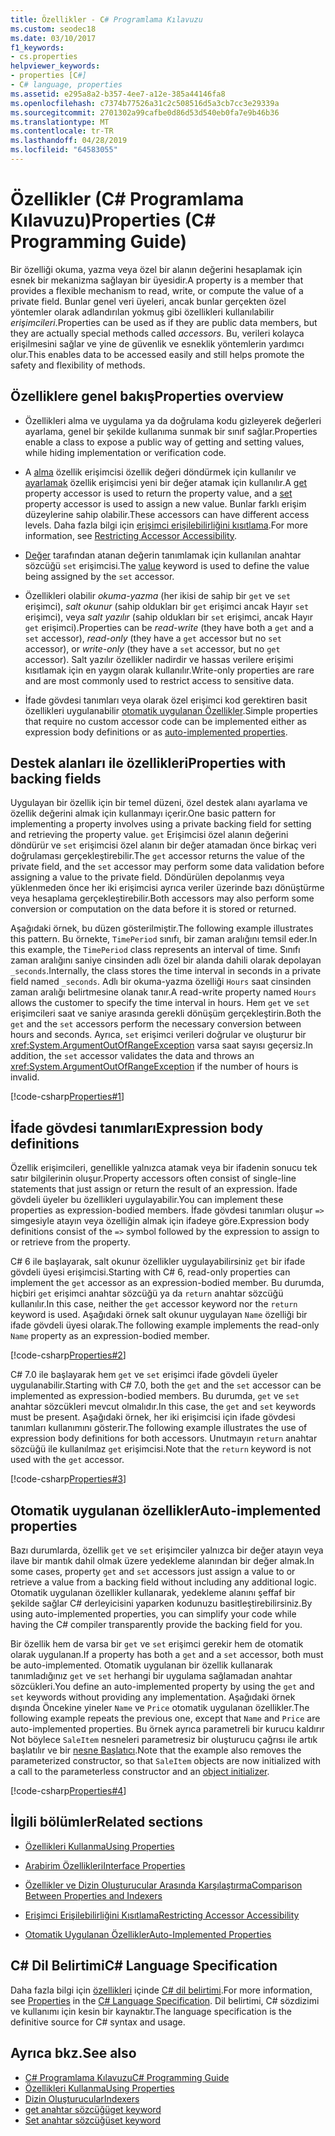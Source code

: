 ```yaml
---
title: Özellikler - C# Programlama Kılavuzu
ms.custom: seodec18
ms.date: 03/10/2017
f1_keywords:
- cs.properties
helpviewer_keywords:
- properties [C#]
- C# language, properties
ms.assetid: e295a8a2-b357-4ee7-a12e-385a44146fa8
ms.openlocfilehash: c7374b77526a31c2c508516d5a3cb7cc3e29339a
ms.sourcegitcommit: 2701302a99cafbe0d86d53d540eb0fa7e9b46b36
ms.translationtype: MT
ms.contentlocale: tr-TR
ms.lasthandoff: 04/28/2019
ms.locfileid: "64583055"
---
```

# <a name="properties-c-programming-guide"></a><span data-ttu-id="dcee6-102">Özellikler (C# Programlama Kılavuzu)</span><span class="sxs-lookup"><span data-stu-id="dcee6-102">Properties (C# Programming Guide)</span></span>

<span data-ttu-id="dcee6-103">Bir özelliği okuma, yazma veya özel bir alanın değerini hesaplamak için esnek bir mekanizma sağlayan bir üyesidir.</span><span class="sxs-lookup"><span data-stu-id="dcee6-103">A property is a member that provides a flexible mechanism to read, write, or compute the value of a private field.</span></span> <span data-ttu-id="dcee6-104">Bunlar genel veri üyeleri, ancak bunlar gerçekten özel yöntemler olarak adlandırılan yokmuş gibi özellikleri kullanılabilir *erişimcileri*.</span><span class="sxs-lookup"><span data-stu-id="dcee6-104">Properties can be used as if they are public data members, but they are actually special methods called *accessors*.</span></span> <span data-ttu-id="dcee6-105">Bu, verileri kolayca erişilmesini sağlar ve yine de güvenlik ve esneklik yöntemlerin yardımcı olur.</span><span class="sxs-lookup"><span data-stu-id="dcee6-105">This enables data to be accessed easily and still helps promote the safety and flexibility of methods.</span></span>  

## <a name="properties-overview"></a><span data-ttu-id="dcee6-106">Özelliklere genel bakış</span><span class="sxs-lookup"><span data-stu-id="dcee6-106">Properties overview</span></span>  
  
- <span data-ttu-id="dcee6-107">Özellikleri alma ve uygulama ya da doğrulama kodu gizleyerek değerleri ayarlama, genel bir şekilde kullanıma sunmak bir sınıf sağlar.</span><span class="sxs-lookup"><span data-stu-id="dcee6-107">Properties enable a class to expose a public way of getting and setting values, while hiding implementation or verification code.</span></span>  
  
- <span data-ttu-id="dcee6-108">A [alma](../../../csharp/language-reference/keywords/get.md) özellik erişimcisi özellik değeri döndürmek için kullanılır ve [ayarlamak](../../../csharp/language-reference/keywords/set.md) özellik erişimcisi yeni bir değer atamak için kullanılır.</span><span class="sxs-lookup"><span data-stu-id="dcee6-108">A [get](../../../csharp/language-reference/keywords/get.md) property accessor is used to return the property value, and a [set](../../../csharp/language-reference/keywords/set.md) property accessor is used to assign a new value.</span></span> <span data-ttu-id="dcee6-109">Bunlar farklı erişim düzeylerine sahip olabilir.</span><span class="sxs-lookup"><span data-stu-id="dcee6-109">These accessors can have different access levels.</span></span> <span data-ttu-id="dcee6-110">Daha fazla bilgi için [erişimci erişilebilirliğini kısıtlama](../../../csharp/programming-guide/classes-and-structs/restricting-accessor-accessibility.md).</span><span class="sxs-lookup"><span data-stu-id="dcee6-110">For more information, see [Restricting Accessor Accessibility](../../../csharp/programming-guide/classes-and-structs/restricting-accessor-accessibility.md).</span></span>  
  
- <span data-ttu-id="dcee6-111">[Değer](../../../csharp/language-reference/keywords/value.md) tarafından atanan değerin tanımlamak için kullanılan anahtar sözcüğü `set` erişimcisi.</span><span class="sxs-lookup"><span data-stu-id="dcee6-111">The [value](../../../csharp/language-reference/keywords/value.md) keyword is used to define the value being assigned by the `set` accessor.</span></span>  
- <span data-ttu-id="dcee6-112">Özellikleri olabilir *okuma-yazma* (her ikisi de sahip bir `get` ve `set` erişimci), *salt okunur* (sahip oldukları bir `get` erişimci ancak Hayır `set` erişimci), veya *salt yazılır* (sahip oldukları bir `set` erişimci, ancak Hayır `get` erişimci).</span><span class="sxs-lookup"><span data-stu-id="dcee6-112">Properties can be *read-write* (they have both a `get` and a `set` accessor), *read-only* (they have a `get` accessor but no `set` accessor), or *write-only* (they have a `set` accessor, but no `get` accessor).</span></span> <span data-ttu-id="dcee6-113">Salt yazılır özellikler nadirdir ve hassas verilere erişimi kısıtlamak için en yaygın olarak kullanılır.</span><span class="sxs-lookup"><span data-stu-id="dcee6-113">Write-only properties are rare and are most commonly used to restrict access to sensitive data.</span></span>

- <span data-ttu-id="dcee6-114">İfade gövdesi tanımları veya olarak özel erişimci kod gerektiren basit özellikleri uygulanabilir [otomatik uygulanan Özellikler](../../../csharp/programming-guide/classes-and-structs/auto-implemented-properties.md).</span><span class="sxs-lookup"><span data-stu-id="dcee6-114">Simple properties that require no custom accessor code can be implemented either as expression body definitions or as [auto-implemented properties](../../../csharp/programming-guide/classes-and-structs/auto-implemented-properties.md).</span></span>
 
## <a name="properties-with-backing-fields"></a><span data-ttu-id="dcee6-115">Destek alanları ile özellikleri</span><span class="sxs-lookup"><span data-stu-id="dcee6-115">Properties with backing fields</span></span>

<span data-ttu-id="dcee6-116">Uygulayan bir özellik için bir temel düzeni, özel destek alanı ayarlama ve özellik değerini almak için kullanmayı içerir.</span><span class="sxs-lookup"><span data-stu-id="dcee6-116">One basic pattern for implementing a property involves using a private backing field for setting and retrieving the property value.</span></span> <span data-ttu-id="dcee6-117">`get` Erişimcisi özel alanın değerini döndürür ve `set` erişimcisi özel alanın bir değer atamadan önce birkaç veri doğrulaması gerçekleştirebilir.</span><span class="sxs-lookup"><span data-stu-id="dcee6-117">The `get` accessor returns the value of the private field, and the `set` accessor may perform some data validation before assigning a value to the private field.</span></span> <span data-ttu-id="dcee6-118">Döndürülen depolanmış veya yüklenmeden önce her iki erişimcisi ayrıca veriler üzerinde bazı dönüştürme veya hesaplama gerçekleştirebilir.</span><span class="sxs-lookup"><span data-stu-id="dcee6-118">Both accessors may also perform some conversion or computation on the data before it is stored or returned.</span></span>

<span data-ttu-id="dcee6-119">Aşağıdaki örnek, bu düzen gösterilmiştir.</span><span class="sxs-lookup"><span data-stu-id="dcee6-119">The following example illustrates this pattern.</span></span> <span data-ttu-id="dcee6-120">Bu örnekte, `TimePeriod` sınıfı, bir zaman aralığını temsil eder.</span><span class="sxs-lookup"><span data-stu-id="dcee6-120">In this example, the `TimePeriod` class represents an interval of time.</span></span> <span data-ttu-id="dcee6-121">Sınıfı zaman aralığını saniye cinsinden adlı özel bir alanda dahili olarak depolayan `_seconds`.</span><span class="sxs-lookup"><span data-stu-id="dcee6-121">Internally, the class stores the time interval in seconds in a private field named `_seconds`.</span></span> <span data-ttu-id="dcee6-122">Adlı bir okuma-yazma özelliği `Hours` saat cinsinden zaman aralığı belirtmesine olanak tanır.</span><span class="sxs-lookup"><span data-stu-id="dcee6-122">A read-write property named `Hours` allows the customer to specify the time interval in hours.</span></span> <span data-ttu-id="dcee6-123">Hem `get` ve `set` erişimcileri saat ve saniye arasında gerekli dönüşüm gerçekleştirin.</span><span class="sxs-lookup"><span data-stu-id="dcee6-123">Both the `get` and the `set` accessors perform the necessary conversion between hours and seconds.</span></span> <span data-ttu-id="dcee6-124">Ayrıca, `set` erişimci verileri doğrular ve oluşturur bir <xref:System.ArgumentOutOfRangeException> varsa saat sayısı geçersiz.</span><span class="sxs-lookup"><span data-stu-id="dcee6-124">In addition, the `set` accessor validates the data and throws an <xref:System.ArgumentOutOfRangeException> if the number of hours is invalid.</span></span> 
   
 [!code-csharp[Properties#1](../../../../samples/snippets/csharp/programming-guide/classes-and-structs/properties-1.cs)]  
  
## <a name="expression-body-definitions"></a><span data-ttu-id="dcee6-125">İfade gövdesi tanımları</span><span class="sxs-lookup"><span data-stu-id="dcee6-125">Expression body definitions</span></span>  

 <span data-ttu-id="dcee6-126">Özellik erişimcileri, genellikle yalnızca atamak veya bir ifadenin sonucu tek satır bilgilerinin oluşur.</span><span class="sxs-lookup"><span data-stu-id="dcee6-126">Property accessors often consist of single-line statements that just assign or return the result of an expression.</span></span> <span data-ttu-id="dcee6-127">İfade gövdeli üyeler bu özellikleri uygulayabilir.</span><span class="sxs-lookup"><span data-stu-id="dcee6-127">You can implement these properties as expression-bodied members.</span></span> <span data-ttu-id="dcee6-128">İfade gövdesi tanımları oluşur `=>` simgesiyle atayın veya özelliğin almak için ifadeye göre.</span><span class="sxs-lookup"><span data-stu-id="dcee6-128">Expression body definitions consist of the `=>` symbol followed by the expression to assign to or retrieve from the property.</span></span>

 <span data-ttu-id="dcee6-129">C# 6 ile başlayarak, salt okunur özellikler uygulayabilirsiniz `get` bir ifade gövdeli üyesi erişimcisi.</span><span class="sxs-lookup"><span data-stu-id="dcee6-129">Starting with C# 6, read-only properties can implement the `get` accessor as an expression-bodied member.</span></span> <span data-ttu-id="dcee6-130">Bu durumda, hiçbiri `get` erişimci anahtar sözcüğü ya da `return` anahtar sözcüğü kullanılır.</span><span class="sxs-lookup"><span data-stu-id="dcee6-130">In this case, neither the `get` accessor keyword nor the `return` keyword is used.</span></span> <span data-ttu-id="dcee6-131">Aşağıdaki örnek salt okunur uygulayan `Name` özelliği bir ifade gövdeli üyesi olarak.</span><span class="sxs-lookup"><span data-stu-id="dcee6-131">The following example implements the read-only `Name` property as an expression-bodied member.</span></span>

 [!code-csharp[Properties#2](../../../../samples/snippets/csharp/programming-guide/classes-and-structs/properties-2.cs)]  

 <span data-ttu-id="dcee6-132">C# 7.0 ile başlayarak hem `get` ve `set` erişimci ifade gövdeli üyeler uygulanabilir.</span><span class="sxs-lookup"><span data-stu-id="dcee6-132">Starting with C# 7.0, both the `get` and the `set` accessor can be implemented as expression-bodied members.</span></span> <span data-ttu-id="dcee6-133">Bu durumda, `get` ve `set` anahtar sözcükleri mevcut olmalıdır.</span><span class="sxs-lookup"><span data-stu-id="dcee6-133">In this case, the `get` and `set` keywords must be present.</span></span> <span data-ttu-id="dcee6-134">Aşağıdaki örnek, her iki erişimcisi için ifade gövdesi tanımları kullanımını gösterir.</span><span class="sxs-lookup"><span data-stu-id="dcee6-134">The following example illustrates the use of expression body definitions for both accessors.</span></span> <span data-ttu-id="dcee6-135">Unutmayın `return` anahtar sözcüğü ile kullanılmaz `get` erişimcisi.</span><span class="sxs-lookup"><span data-stu-id="dcee6-135">Note that the `return` keyword is not used with the `get` accessor.</span></span>
 
  [!code-csharp[Properties#3](../../../../samples/snippets/csharp/programming-guide/classes-and-structs/properties-3.cs)]  

## <a name="auto-implemented-properties"></a><span data-ttu-id="dcee6-136">Otomatik uygulanan özellikler</span><span class="sxs-lookup"><span data-stu-id="dcee6-136">Auto-implemented properties</span></span>

<span data-ttu-id="dcee6-137">Bazı durumlarda, özellik `get` ve `set` erişimciler yalnızca bir değer atayın veya ilave bir mantık dahil olmak üzere yedekleme alanından bir değer almak.</span><span class="sxs-lookup"><span data-stu-id="dcee6-137">In some cases, property `get` and `set` accessors just assign a value to or retrieve a value from a backing field without including any additional logic.</span></span> <span data-ttu-id="dcee6-138">Otomatik uygulanan özellikler kullanarak, yedekleme alanını şeffaf bir şekilde sağlar C# derleyicisini yaparken kodunuzu basitleştirebilirsiniz.</span><span class="sxs-lookup"><span data-stu-id="dcee6-138">By using auto-implemented properties, you can simplify your code while having the C# compiler transparently provide the backing field for you.</span></span> 

<span data-ttu-id="dcee6-139">Bir özellik hem de varsa bir `get` ve `set` erişimci gerekir hem de otomatik olarak uygulanan.</span><span class="sxs-lookup"><span data-stu-id="dcee6-139">If a property has both a `get` and a `set` accessor, both must be auto-implemented.</span></span> <span data-ttu-id="dcee6-140">Otomatik uygulanan bir özellik kullanarak tanımladığınız `get` ve `set` herhangi bir uygulama sağlamadan anahtar sözcükleri.</span><span class="sxs-lookup"><span data-stu-id="dcee6-140">You define an auto-implemented property by using the `get` and `set` keywords without providing any implementation.</span></span> <span data-ttu-id="dcee6-141">Aşağıdaki örnek dışında Öncekine yineler `Name` ve `Price` otomatik uygulanan özellikler.</span><span class="sxs-lookup"><span data-stu-id="dcee6-141">The following example repeats the previous one, except that `Name` and `Price` are auto-implemented properties.</span></span> <span data-ttu-id="dcee6-142">Bu örnek ayrıca parametreli bir kurucu kaldırır Not böylece `SaleItem` nesneleri parametresiz bir oluşturucu çağrısı ile artık başlatılır ve bir [nesne Başlatıcı](object-and-collection-initializers.md).</span><span class="sxs-lookup"><span data-stu-id="dcee6-142">Note that the example also removes the parameterized constructor, so that `SaleItem` objects are now initialized with a call to the parameterless constructor and an [object initializer](object-and-collection-initializers.md).</span></span>

  [!code-csharp[Properties#4](../../../../samples/snippets/csharp/programming-guide/classes-and-structs/properties-4.cs)]  

## <a name="related-sections"></a><span data-ttu-id="dcee6-143">İlgili bölümler</span><span class="sxs-lookup"><span data-stu-id="dcee6-143">Related sections</span></span>  
  
- [<span data-ttu-id="dcee6-144">Özellikleri Kullanma</span><span class="sxs-lookup"><span data-stu-id="dcee6-144">Using Properties</span></span>](../../../csharp/programming-guide/classes-and-structs/using-properties.md)  
  
- [<span data-ttu-id="dcee6-145">Arabirim Özellikleri</span><span class="sxs-lookup"><span data-stu-id="dcee6-145">Interface Properties</span></span>](../../../csharp/programming-guide/classes-and-structs/interface-properties.md)  
  
- [<span data-ttu-id="dcee6-146">Özellikler ve Dizin Oluşturucular Arasında Karşılaştırma</span><span class="sxs-lookup"><span data-stu-id="dcee6-146">Comparison Between Properties and Indexers</span></span>](../../../csharp/programming-guide/indexers/comparison-between-properties-and-indexers.md)  
  
- [<span data-ttu-id="dcee6-147">Erişimci Erişilebilirliğini Kısıtlama</span><span class="sxs-lookup"><span data-stu-id="dcee6-147">Restricting Accessor Accessibility</span></span>](../../../csharp/programming-guide/classes-and-structs/restricting-accessor-accessibility.md)  
  
- [<span data-ttu-id="dcee6-148">Otomatik Uygulanan Özellikler</span><span class="sxs-lookup"><span data-stu-id="dcee6-148">Auto-Implemented Properties</span></span>](../../../csharp/programming-guide/classes-and-structs/auto-implemented-properties.md)  
  
## <a name="c-language-specification"></a><span data-ttu-id="dcee6-149">C# Dil Belirtimi</span><span class="sxs-lookup"><span data-stu-id="dcee6-149">C# Language Specification</span></span>  

<span data-ttu-id="dcee6-150">Daha fazla bilgi için [özellikleri](~/_csharplang/spec/classes.md#properties) içinde [ C# dil belirtimi](../../language-reference/language-specification/index.md).</span><span class="sxs-lookup"><span data-stu-id="dcee6-150">For more information, see [Properties](~/_csharplang/spec/classes.md#properties) in the [C# Language Specification](../../language-reference/language-specification/index.md).</span></span> <span data-ttu-id="dcee6-151">Dil belirtimi, C# sözdizimi ve kullanımı için kesin bir kaynaktır.</span><span class="sxs-lookup"><span data-stu-id="dcee6-151">The language specification is the definitive source for C# syntax and usage.</span></span>
  
## <a name="see-also"></a><span data-ttu-id="dcee6-152">Ayrıca bkz.</span><span class="sxs-lookup"><span data-stu-id="dcee6-152">See also</span></span>

- [<span data-ttu-id="dcee6-153">C# Programlama Kılavuzu</span><span class="sxs-lookup"><span data-stu-id="dcee6-153">C# Programming Guide</span></span>](../../../csharp/programming-guide/index.md)
- [<span data-ttu-id="dcee6-154">Özellikleri Kullanma</span><span class="sxs-lookup"><span data-stu-id="dcee6-154">Using Properties</span></span>](../../../csharp/programming-guide/classes-and-structs/using-properties.md)
- [<span data-ttu-id="dcee6-155">Dizin Oluşturucular</span><span class="sxs-lookup"><span data-stu-id="dcee6-155">Indexers</span></span>](../../../csharp/programming-guide/indexers/index.md)
- [<span data-ttu-id="dcee6-156">get anahtar sözcüğü</span><span class="sxs-lookup"><span data-stu-id="dcee6-156">get keyword</span></span>](../../../csharp/language-reference/keywords/get.md)
- [<span data-ttu-id="dcee6-157">Set anahtar sözcüğü</span><span class="sxs-lookup"><span data-stu-id="dcee6-157">set keyword</span></span>](../../../csharp/language-reference/keywords/set.md)
